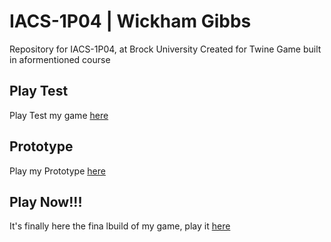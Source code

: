 # IACS-1P04 | Wickham Gibbs
Repository for IACS-1P04, at Brock University
Created for Twine Game built in aformentioned course

## Play Test

Play Test my game [here](Play_Test/playtest)


## Prototype

Play my Prototype [here](Prototype/TheMaze-Prototype-WickhamGibbs.html)

## Play Now!!!

It's finally here the fina lbuild of my game, play it [here](Final_Build/TheMaze-final.html)
